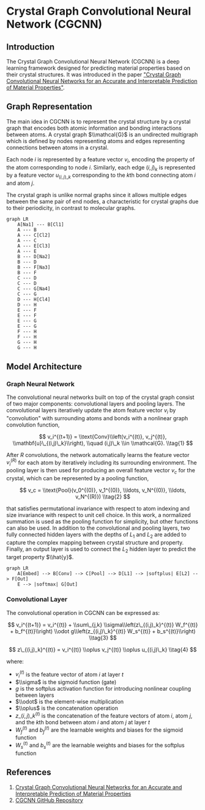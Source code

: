 <script type="module" src="https://ajax.googleapis.com/ajax/libs/model-viewer/4.0.0/model-viewer.min.js"></script>

# Crystal Graph Convolutional Neural Network (CGCNN)

## Introduction

The Crystal Graph Convolutional Neural Network (CGCNN) is a deep learning framework designed for predicting material properties based on their crystal structures. It was introduced in the paper ["Crystal Graph Convolutional Neural Networks for an Accurate and Interpretable Prediction of Material Properties"](https://journals.aps.org/prl/abstract/10.1103/PhysRevLett.120.145301).

## Graph Representation

The main idea in CGCNN is to represent the crystal structure by a crystal graph that encodes both atomic information and bonding interactions between atoms. A crystal graph $\\mathcal{G}$ is an undirected multigraph which is defined by nodes representing atoms and edges representing connections between atoms in a crystal.

Each node $i$ is represented by a feature vector $v_i$, encoding the property of the atom corresponding to node $i$. Similarly, each edge $(i,j)_k$ is represented by a feature vector $u_{(i,j)\_k}$ corresponding to the $k$th bond connecting atom $i$ and atom $j$.

The crystal graph is unlike normal graphs since it allows multiple edges between the same pair of end nodes, a characteristic for crystal graphs due to their periodicity, in contrast to molecular graphs.

<div class="grid" markdown>
<model-viewer 
    src="../assets/nacl.glb"
    alt="NaCl Crystal Structure"
    auto-rotate
    camera-controls
    ar
    style="width: 100%; height: 300px;">
</model-viewer>

```mermaid
graph LR
    A[Na1] --- B[Cl1]
    A --- B
    A --- C[Cl2]
    A --- C
    A --- E[Cl3]
    A --- E
    B --- D[Na2]
    B --- D
    B --- F[Na3]
    B --- F
    C --- D
    C --- D
    C --- G[Na4]
    C --- G
    D --- H[Cl4]
    D --- H
    E --- F
    E --- F
    E --- G
    E --- G
    F --- H
    F --- H
    G --- H
    G --- H
```

</div>

## Model Architecture

### Graph Neural Network

The convolutional neural networks built on top of the crystal graph consist of two major components: convolutional layers and pooling layers. The convolutional layers iteratively update the atom feature vector $v_i$ by "convolution" with surrounding atoms and bonds with a nonlinear graph convolution function,

$$
v_i^{(t+1)} = \\text{Conv}\\left(v_i^{(t)}, v_j^{(t)}, \\mathbf{u}\_{(i,j)\_k}\\right), \\quad (i,j)\_k \\in \\mathcal{G}. \\tag{1}
$$

After $R$ convolutions, the network automatically learns the feature vector $v_i^{(R)}$ for each atom by iteratively including its surrounding environment. The pooling layer is then used for producing an overall feature vector $v_c$ for the crystal, which can be represented by a pooling function,

$$
v_c = \\text{Pool}(v_0^{(0)}, v_1^{(0)}, \\ldots, v_N^{(0)}, \\ldots, v_N^{(R)}) \\tag{2}
$$

that satisfies permutational invariance with respect to atom indexing and size invariance with respect to unit cell choice. In this work, a normalized summation is used as the pooling function for simplicity, but other functions can also be used. In addition to the convolutional and pooling layers, two fully connected hidden layers with the depths of $L_1$ and $L_2$ are added to capture the complex mapping between crystal structure and property. Finally, an output layer is used to connect the $L_2$ hidden layer to predict the target property $\\hat{y}$.

```mermaid
graph LR
    A[Embed] --> B[Conv] --> C[Pool] --> D[L1] --> |softplus| E[L2] --> F[Out]
    E --> |softmax| G[Out]
```

### Convolutional Layer

The convolutional operation in CGCNN can be expressed as:

$$
v_i^{(t+1)} = v_i^{(t)} + \\sum\_{j,k} \\sigma\\left(z\_{(i,j)_k}^{(t)} W_f^{(t)} + b_f^{(t)}\\right) \\odot g\\left(z_{(i,j)\_k}^{(t)} W_s^{(t)} + b_s^{(t)}\\right) \\tag{3}
$$

$$
z\_{(i,j)_k}^{(t)} = v_i^{(t)} \\oplus v_j^{(t)} \\oplus u_{(i,j)\_k} \\tag{4}
$$

where:

- $v_i^{(t)}$ is the feature vector of atom $i$ at layer $t$
- $\\sigma$ is the sigmoid function (gate)
- $g$ is the softplus activation function for introducing nonlinear coupling between layers
- $\\odot$ is the element-wise multiplication
- $\\oplus$ is the concatenation operation
- $z\_{(i,j)\_k}^{(t)}$ is the concatenation of the feature vectors of atom $i$, atom $j$, and the $k$th bond between atom $i$ and atom $j$ at layer $t$
- $W_f^{(t)}$ and $b_f^{(t)}$ are the learnable weights and biases for the sigmoid function
- $W_s^{(t)}$ and $b_s^{(t)}$ are the learnable weights and biases for the softplus function

## References

1. [Crystal Graph Convolutional Neural Networks for an Accurate and Interpretable Prediction of Material Properties](https://journals.aps.org/prl/abstract/10.1103/PhysRevLett.120.145301)
1. [CGCNN GitHub Repository](https://github.com/txie-93/cgcnn)
